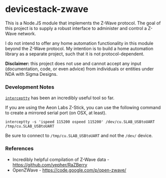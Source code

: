 # devicestack-zwave

This is a Node.JS module that implements the Z-Wave protocol. The goal of this
project is to supply a robust interface to administer and control a Z-Wave
network.

I do not intend to offer any home automation functionality in this module beyond
the Z-Wave protocol. My intention is to build a home automation library as a separate
project, such that it is not protocol-dependent.

**Disclaimer:** this project does not use and cannot accept any input (documentation,
code, or even advice) from individuals or entities under NDA with Sigma Designs.

### Development Notes

[`interceptty`](http://www.suspectclass.com/sgifford/interceptty/) has been an incredibly useful tool so far.

If you are using the Aeon Labs Z-Stick, you can use the following command to create
a mirrored serial port (on OSX, at least).

`interceptty -s 'ispeed 115200 ospeed 115200' /dev/cu.SLAB_USBtoUART /tmp/cu.SLAB_USBtoUART`

Be sure to connect to `/tmp/cu.SLAB_USBtoUART` and not the `/dev/` device.

### References
 - Incredibly helpful compilation of Z-Wave data - https://github.com/yepher/RaZBerry
 - OpenZWave - https://code.google.com/p/open-zwave/
